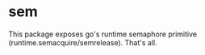 sem
======

This package exposes go's runtime semaphore primitive (runtime.semacquire/semrelease).
That's all.

